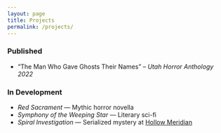 ```yaml
---
layout: page
title: Projects
permalink: /projects/
---
```


### Published

- “The Man Who Gave Ghosts Their Names” – *Utah Horror Anthology 2022*

### In Development

- *Red Sacrament* — Mythic horror novella  
- *Symphony of the Weeping Star* — Literary sci-fi  
- *Spiral Investigation* — Serialized mystery at [Hollow Meridian](https://blackmeridian.org)
